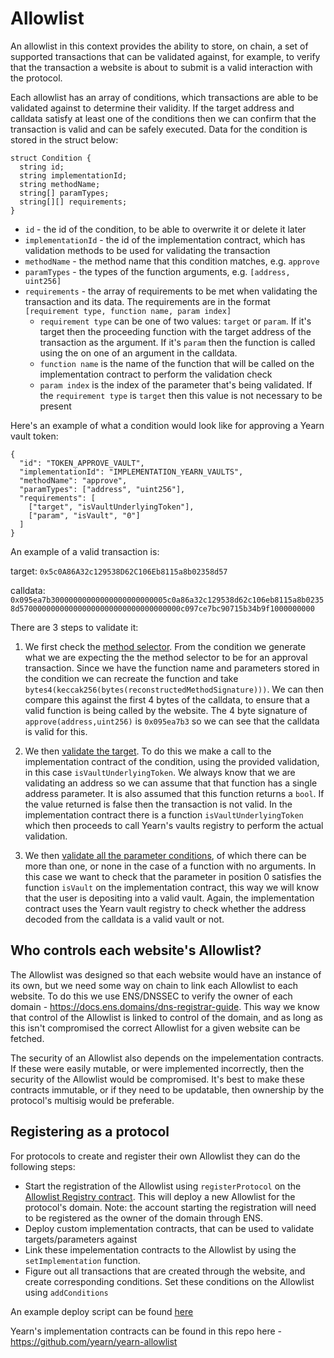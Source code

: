 # Allowlist

An allowlist in this context provides the ability to store, on chain, a set of supported transactions that can be validated against, 
for example, to verify that the transaction a website is about to submit is a valid interaction with the protocol. 

Each allowlist has an array of conditions, which transactions are able to be validated against to determine their validity. If the target address and calldata satisfy at least one of the conditions
then we can confirm that the transaction is valid and can be safely executed. Data for the condition is stored in the struct below:

```
struct Condition {
  string id;
  string implementationId;
  string methodName;
  string[] paramTypes;
  string[][] requirements;
}
```

* `id` - the id of the condition, to be able to overwrite it or delete it later
* `implementationId` - the id of the implementation contract, which has validation methods to be used for validating the transaction
* `methodName` - the method name that this condition matches, e.g. `approve`
* `paramTypes` - the types of the function arguments, e.g. `[address, uint256]`
* `requirements` - the array of requirements to be met when validating the transaction and its data. The requirements are in the format `[requirement type, function name, param index]`
  * `requirement type` can be one of two values: `target` or `param`. If it's target then the proceeding function with the target address of the transaction as the argument. If it's `param` then the function is called using the on one of an argument in the calldata.
  * `function name` is the name of the function that will be called on the implementation contract to perform the validation check
  * `param index` is the index of the parameter that's being validated. If the `requirement type` is `target` then this value is not necessary to be present

Here's an example of what a condition would look like for approving a Yearn vault token:

```
{
  "id": "TOKEN_APPROVE_VAULT",
  "implementationId": "IMPLEMENTATION_YEARN_VAULTS",
  "methodName": "approve",
  "paramTypes": ["address", "uint256"],
  "requirements": [
    ["target", "isVaultUnderlyingToken"],
    ["param", "isVault", "0"]
  ]
}
```

An example of a valid transaction is:

target: `0x5c0A86A32c129538D62C106Eb8115a8b02358d57`

calldata: `0x095ea7b30000000000000000000000005c0a86a32c129538d62c106eb8115a8b02358d570000000000000000000000000000000000c097ce7bc90715b34b9f1000000000`

There are 3 steps to validate it:

1. We first check the [method selector](https://github.com/yearn/eth-allowlist/blob/03f2a9ad5716abd0dbfc6d45885f5d6a04061edc/contracts/libraries/CalldataValidation.sol#L72). From the condition we generate what we are expecting the the method selector to be for an approval transaction. Since we have the function name and parameters stored in the condition we can recreate the function and take `bytes4(keccak256(bytes(reconstructedMethodSignature)))`. We can then compare this against the first 4 bytes of the calldata, to ensure that a valid function is being called by the website. The 4 byte signature of `approve(address,uint256)` is `0x095ea7b3` so we can see that the calldata is valid for this.

2. We then [validate the target](https://github.com/yearn/eth-allowlist/blob/03f2a9ad5716abd0dbfc6d45885f5d6a04061edc/contracts/libraries/CalldataValidation.sol#L50). To do this we make a call to the implementation contract of the condition, using the provided validation, in this case `isVaultUnderlyingToken`. We always know that we are validating an address so we can assume that that function has a single address parameter. It is also assumed that this function returns a `bool`. If the value returned is false then the transaction is not valid. In the implementation contract there is a function `isVaultUnderlyingToken` which then proceeds to call Yearn's vaults registry to perform the actual validation.

3. We then [validate all the parameter conditions](https://github.com/yearn/eth-allowlist/blob/03f2a9ad5716abd0dbfc6d45885f5d6a04061edc/contracts/libraries/CalldataValidation.sol#L95), of which there can be more than one, or none in the case of a function with no arguments. In this case we want to check that the parameter in position 0 satisfies the function `isVault` on the implementation contract, this way we will know that the user is depositing into a valid vault. Again, the implementation contract uses the Yearn vault registry to check whether the address decoded from the calldata is a valid vault or not.

## Who controls each website's Allowlist?
The Allowlist was designed so that each website would have an instance of its own, but we need some way on chain to link each Allowlist to each website. To do this we use ENS/DNSSEC to verify the owner of each domain - https://docs.ens.domains/dns-registrar-guide. This way we know that control of the Allowlist is linked to control of the domain, and as long as this isn't compromised the correct Allowlist for a given website can be fetched. 

The security of an Allowlist also depends on the impelementation contracts. If these were easily mutable, or were implemented incorrectly, then the security of the Allowlist would be compromised. It's best to make these contracts immutable, or if they need to be updatable, then ownership by the protocol's multisig would be preferable. 

## Registering as a protocol
For protocols to create and register their own Allowlist they can do the following steps: 

* Start the registration of the Allowlist using `registerProtocol` on the [Allowlist Registry contract](https://etherscan.io/address/0xb39c4EF6c7602f1888E3f3347f63F26c158c0336). This will deploy a new Allowlist for the protocol's domain. Note: the account starting the registration will need to be registered as the owner of the domain through ENS.
* Deploy custom implementation contracts, that can be used to validate targets/parameters against
* Link these impelementation contracts to the Allowlist by using the `setImplementation` function.
* Figure out all transactions that are created through the website, and create corresponding conditions. Set these conditions on the Allowlist using `addConditions`

An example deploy script can be found [here](https://github.com/yearn/yearn-allowlist/blob/main/scripts/chains/250/deploy.py)

Yearn's implementation contracts can be found in this repo here - https://github.com/yearn/yearn-allowlist
